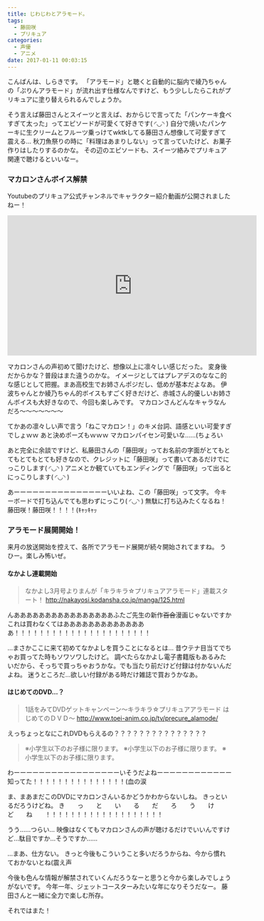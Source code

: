 ```yaml
---
title: じわじわとアラモード。
tags:
  - 藤田咲
  - プリキュア
categories:
  - 声優
  - アニメ
date: 2017-01-11 00:03:15
---
```


こんばんは、しらきです。
「アラモード」と聴くと自動的に脳内で綾乃ちゃんの「ぷりんアラモード」が流れ出す仕様なんですけど、もう少ししたらこれがプリキュアに塗り替えられるんでしょうか。

そう言えば藤田さんとスイーツと言えば、おからじで言ってた「パンケーキ食べすぎて太った」ってエピソードが可愛くて好きです( ◜◡◝ )
自分で焼いたパンケーキに生クリームとフルーツ乗っけてwktkしてる藤田さん想像して可愛すぎて震える…
秋刀魚祭りの時に「料理はあまりしない」って言っていたけど、お菓子作りはしたりするのかな。
その辺のエピソードも、スイーツ絡みでプリキュア関連で聴けるといいなー。

### マカロンさんボイス解禁

Youtubeのプリキュア公式チャンネルでキャラクター紹介動画が公開されましたねー！

<iframe width="560" height="315" src="https://www.youtube.com/embed/toVtRvsbAy8" frameborder="0" allowfullscreen></iframe>

マカロンさんの声初めて聞けたけど、想像以上に凛々しい感じだった。
変身後だからかな？普段はまた違うのかな。
イメージとしてはプレアデスのななこ的な感じとして把握。まあ高校生でお姉さんポジだし、低めが基本だよなあ。
伊波ちゃんとか綾乃ちゃん的ボイスもすごく好きだけど、赤城さん的優しいお姉さんボイスも大好きなので、今回も楽しみです。
マカロンさんどんなキャラなんだろ～～～～～～～

てかあの凛々しい声で言う「ねこマカロン！」のキメ台詞、語感といい可愛すぎでしょｗｗ
あと決めポーズもｗｗｗ
マカロンパイセン可愛いな……(ちょろい

あと完全に余談ですけど、私藤田さんの「藤田咲」ってお名前の字面がとてもとてもとてもとても好きなので、クレジットに「藤田咲」って書いてあるだけでにっこりします( ◜◡◝ )
アニメとか観ていてもエンディングで「藤田咲」って出るとにっこりします( ◜◡◝ )

あーーーーーーーーーーーーーーーいいよね、この「藤田咲」って文字。
今キーボードで打ち込んでても思わずにっこり( ◜◡◝ )
無駄に打ち込みたくなるね！藤田咲！藤田咲！！！！(ｷｬｯｷｬｯ

### アラモード展開開始！

来月の放送開始を控えて、各所でアラモード展開が続々開始されてますね。
うひー。楽しみ怖いぜ。

#### なかよし連載開始

> なかよし3月号よりまんが「キラキラ☆プリキュアアラモード」連載スタート！
> http://nakayosi.kodansha.co.jp/manga/125.html

んああああああああああああああああふたご先生の新作~~百合~~漫画じゃないですかこれは買わなくてはああああああああああああああ！！！！！！！！！！！！！！！！！！！！！！

…まさかここに来て初めてなかよしを買うことになるとは…
昔ウテナ目当てでちゃお買ってた時もソワソワしたけど。
調べたらなかよし電子書籍版もあるみたいだから、そっちで買っちゃおうかな。でも当たり前だけど付録は付かないんだよね。
迷うところだ…欲しい付録がある時だけ雑誌で買おうかなあ。

#### はじめてのDVD…？

> 1話をみてDVDゲットキャンペーン～キラキラ☆プリキュアアラモード はじめてのＤＶＤ～
> http://www.toei-anim.co.jp/tv/precure_alamode/

えっちょっとなにこれDVDもらえるの？？？？？？？？？？？？？？？

> ※小学生以下のお子様に限ります。
> ※小学生以下のお子様に限ります。
> ※小学生以下のお子様に限ります。

わーーーーーーーーーーーーーーーーーいそうだよねーーーーーーーーーーーー知ってた！！！！！！！！！！！！！！！(血の涙

ま、まあまだこのDVDにマカロンさんいるかどうかわからないしね。
きっといるだろうけどね。
き　　っ　　と　　い　　る　　だ　　ろ　　う　　け　　ど　　ね　　！！！！！！！！！！！！！！！！！！！

うう……つらい…
映像はなくてもマカロンさんの声が聴けるだけでいいんですけど…駄目ですか…そうですか……

…まあ、仕方ない。
きっと今後もこういうこと多いだろうからね、今から慣れておかないとね(震え声

今後も色んな情報が解禁されていくんだろうなーと思うと今から楽しみでしょうがないです。
今年一年、ジェットコースターみたいな年になりそうだなー。
藤田さんと一緒に全力で楽しむ所存。

それではまた！
